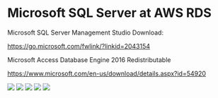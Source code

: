 # Microsoft SQL Server at AWS RDS  

Microsoft SQL Server Management Studio Download:  

https://go.microsoft.com/fwlink/?linkid=2043154  
 
Microsoft Access Database Engine 2016 Redistributable  

https://www.microsoft.com/en-us/download/details.aspx?id=54920

<img src=https://github.com/RubensZimbres/Repo-2019/blob/master/Microsoft-SQL-Server/Pics/1st_Query__2.png>  

<img src=https://github.com/RubensZimbres/Repo-2019/blob/master/Microsoft-SQL-Server/Pics/xlsx_create_db.JPG>  

<img src=https://github.com/RubensZimbres/Repo-2019/blob/master/Microsoft-SQL-Server/Pics/query1.5.png>  

<img src=https://github.com/RubensZimbres/Repo-2019/blob/master/Microsoft-SQL-Server/Pics/query2.png>  

<img src=https://github.com/RubensZimbres/Repo-2019/blob/master/Microsoft-SQL-Server/Pics/query4.png>  
